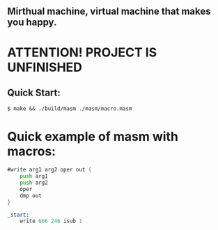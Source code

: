 ## Mirthual machine, virtual machine that makes you happy.

# ATTENTION! **PROJECT IS UNFINISHED**

## Quick Start:
```console
$ make && ./build/masm ./masm/macro.masm
```

# Quick example of masm with macros:
```asm
#write arg1 arg2 oper out {
    push arg1
    push arg2
    oper
    dmp out
}

_start:
    write 666 246 isub 1
```
